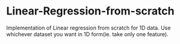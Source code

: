 # Linear-Regression-from-scratch
Implementation of Linear regression from scratch for 1D data.
Use whichever dataset you want in 1D form(ie. take only one feature).
